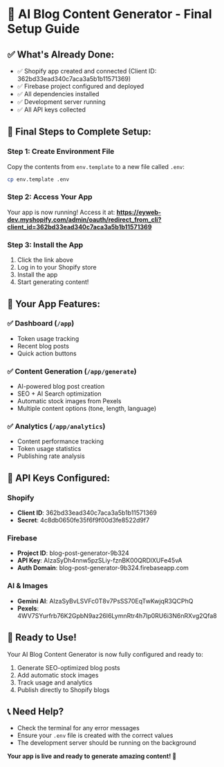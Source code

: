 # 🚀 AI Blog Content Generator - Final Setup Guide

## ✅ What's Already Done:
- ✅ Shopify app created and connected (Client ID: 362bd33ead340c7aca3a5b1b11571369)
- ✅ Firebase project configured and deployed
- ✅ All dependencies installed
- ✅ Development server running
- ✅ All API keys collected

## 🔧 Final Steps to Complete Setup:

### Step 1: Create Environment File
Copy the contents from `env.template` to a new file called `.env`:

```bash
cp env.template .env
```

### Step 2: Access Your App
Your app is now running! Access it at:
**https://eyweb-dev.myshopify.com/admin/oauth/redirect_from_cli?client_id=362bd33ead340c7aca3a5b1b11571369**

### Step 3: Install the App
1. Click the link above
2. Log in to your Shopify store
3. Install the app
4. Start generating content!

## 🎯 Your App Features:

### ✅ Dashboard (`/app`)
- Token usage tracking
- Recent blog posts
- Quick action buttons

### ✅ Content Generation (`/app/generate`)
- AI-powered blog post creation
- SEO + AI Search optimization
- Automatic stock images from Pexels
- Multiple content options (tone, length, language)

### ✅ Analytics (`/app/analytics`)
- Content performance tracking
- Token usage statistics
- Publishing rate analysis

## 🔑 API Keys Configured:

### Shopify
- **Client ID**: 362bd33ead340c7aca3a5b1b11571369
- **Secret**: 4c8db0650fe35f6f9f00d3fe8522d9f7

### Firebase
- **Project ID**: blog-post-generator-9b324
- **API Key**: AIzaSyDh4nnw5pzSLiy-fznBK00QRDlXUFe45vA
- **Auth Domain**: blog-post-generator-9b324.firebaseapp.com

### AI & Images
- **Gemini AI**: AIzaSyBvLSVFc0T8v7PsSS70EqTwKwjqR3QCPhQ
- **Pexels**: 4WV7SYurfrb76K2GpbN9az26I6LymnRtr4h7lp0RU6i3N6nRXvg2Qfa8

## 🚀 Ready to Use!

Your AI Blog Content Generator is now fully configured and ready to:
1. Generate SEO-optimized blog posts
2. Add automatic stock images
3. Track usage and analytics
4. Publish directly to Shopify blogs

## 📞 Need Help?
- Check the terminal for any error messages
- Ensure your `.env` file is created with the correct values
- The development server should be running on the background

**Your app is live and ready to generate amazing content! 🎉**

